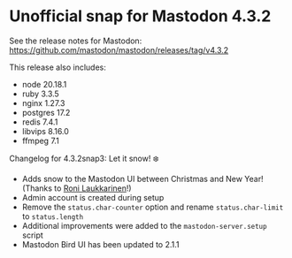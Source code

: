 # Unofficial snap for Mastodon 4.3.2

See the release notes for Mastodon: https://github.com/mastodon/mastodon/releases/tag/v4.3.2

This release also includes:

* node 20.18.1
* ruby 3.3.5
* nginx 1.27.3
* postgres 17.2
* redis 7.4.1
* libvips 8.16.0
* ffmpeg 7.1

Changelog for 4.3.2snap3: Let it snow! ❄️

* Adds snow to the Mastodon UI between Christmas and New Year! (Thanks to [Roni Laukkarinen](https://github.com/ronilaukkarinen)!)
* Admin account is created during setup
* Remove the `status.char-counter` option and rename `status.char-limit` to `status.length`
* Additional improvements were added to the `mastodon-server.setup` script
* Mastodon Bird UI has been updated to 2.1.1
